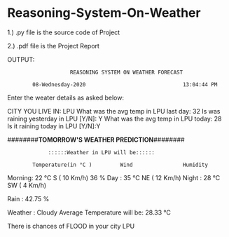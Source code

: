 # Reasoning-System-On-Weather

1.) .py file is the source code of Project

2.) .pdf file is the Project Report

OUTPUT:

						REASONING SYSTEM ON WEATHER FORECAST

			08-Wednesday-2020                               13:04:44 PM

Enter the weater details as asked below:

CITY YOU LIVE IN: LPU
What was the avg temp in LPU last day: 32
Is was raining yesterday in LPU [Y/N]: Y
What was the avg temp in LPU today: 28
Is it raining today in LPU [Y/N]:Y

########______________TOMORROW'S WEATHER PREDICTION______________########


				 ::::::Weather in LPU will be::::::

			Temperature(in °C )			Wind				Humidity

Morning:		 22 °C 				 S  ( 10 Km/h) 			 36 %
Day    :		 35 °C 				 NE  ( 12 Km/h)
Night  :		 28 °C 				 SW  ( 4 Km/h)

Rain  : 42.75 %

Weather : Cloudy			Average Temperature will be: 28.33 °C

There is chances of FLOOD in your city LPU

